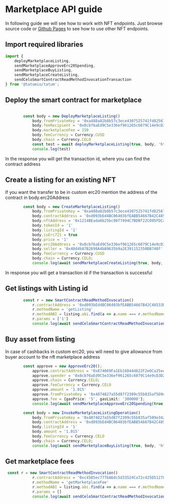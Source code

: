 # Marketplace API guide

In following guide we will see how to work with NFT endpoints. Just browse source code
or [Github Pages](https://tatumio.github.io/tatum-js/) to see how to use other NFT endpoints.

## Import required libraries

```typescript
import { 
    deployMarketplaceListing,
    sendMarketplaceApproveErc20Spending,
    sendMarketplaceBuyListing,
    sendMarketplaceCreateListing,
    sendCeloSmartContractReadMethodInvocationTransaction
} from '@tatumio/tatum';
```

## Deploy the smart contract for marketplace

```typescript

        const body = new DeployMarketplaceListing()
            body.fromPrivateKey = '0xa488a82b8b57c3ece4307525741fd8256781906c5fad948b85f1d63000948236'
            body.feeRecipient = '0x8cb76aEd9C5e336ef961265c6079C14e9cD3D2eA'
            body.marketplaceFee = 150
            body.feeCurrency = Currency.CUSD
            body.chain = Currency.CELO
            const test = await deployMarketplaceListing(true, body, 'https://alfajores-forno.celo-testnet.org')
            console.log(test)
```

In the response you will get the transaction id, where you can find the contract address

## Create a listing for an existing NFT
If you want the transfer to be in custom erc20 mention the address of the contract in body.erc20Address

```typescript
        const body = new CreateMarketplaceListing()
            body.fromPrivateKey = '0xa488a82b8b57c3ece4307525741fd8256781906c5fad948b85f1d63000948236'
            body.contractAddress = '0xd093bEd4BC06403bfEABB54667B42C48533D3Fd9'
            body.nftAddress = '0x1214BEada6b25bc98f7494C7BDBf22C095FDCaBD'
            body.tokenId = '1'
            body.listingId = '1'
            body.isErc721 = true
            body.price = '1'
            body.erc20Address = '0x8cb76aEd9C5e336ef961265c6079C14e9cD3D2eA'
            body.seller = '0x48d4bA7B2698A4b89635b9a2E391152350DB740f'
            body.feeCurrency = Currency.CUSD
            body.chain = Currency.CELO;
            console.log(await sendMarketplaceCreateListing(true, body, 'https://alfajores-forno.celo-testnet.org'));
```

In response you will get a transaction id if the transaction is successful

## Get listings with Listing id
```typescript
        const r = new SmartContractReadMethodInvocation()
            r.contractAddress = '0xd093bEd4BC06403bfEABB54667B42C48533D3Fd9'
            r.methodName = 'getListing'
            r.methodABI = listing.abi.find(a => a.name === r.methodName)
            r.params = ['1']
            console.log(await sendCeloSmartContractReadMethodInvocationTransaction(true, r, 'https://alfajores-forno.celo-testnet.org'))
```

## Buy asset from listing
In case of cashbacks in custom erc20, you will need to give allowance from buyer account to the nft marketplace address

```typescript
        const approve = new ApproveErc20();
            approve.contractAddress = '0x874069Fa1Eb16D44d622F2e0Ca25eeA172369bC1';
            approve.spender = '0x8cb76aEd9C5e336ef961265c6079C14e9cD3D2eA';
            approve.chain = Currency.CELO;
            approve.feeCurrency = Currency.CELO
            approve.amount = '1.015'
            approve.fromPrivateKey = '0x4874827a55d87f2309c55b835af509e3427aa4d52321eeb49a2b93b5c0f8edfb'
            approve.fee = {gasPrice: '5', gasLimit: '300000'};
            console.log(await sendMarketplaceApproveErc20Spending(true, approve, 'https://alfajores-forno.celo-testnet.org'));

        const body = new InvokeMarketplaceListingOperation()
            body.fromPrivateKey = '0x4874827a55d87f2309c55b835af509e3427aa4d52321eeb49a2b93b5c0f8edfb'
            body.contractAddress = '0xd093bEd4BC06403bfEABB54667B42C48533D3Fd9'
            body.listingId = '1'
            body.amount = '1.015'
            body.feeCurrency = Currency.CELO
            body.chain = Currency.CELO;
            console.log(await sendMarketplaceBuyListing(true, body, 'https://alfajores-forno.celo-testnet.org'));
```

## Get marketplace fees
```typescript
 const r = new SmartContractReadMethodInvocation()
            r.contractAddress = '0xc4585ec777bA6dc5d33524Ca72c425D512780C31'
            r.methodName = 'getMarketplaceFee'
            r.methodABI = listing.abi.find(a => a.name === r.methodName)
            r.params = []
            console.log(await sendCeloSmartContractReadMethodInvocationTransaction(r, 'https://data-seed-prebsc-2-s1.binance.org:8545'))
```